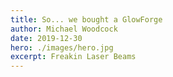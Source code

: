 ```yaml
---
title: So... we bought a GlowForge
author: Michael Woodcock
date: 2019-12-30
hero: ./images/hero.jpg
excerpt: Freakin Laser Beams
---
```


